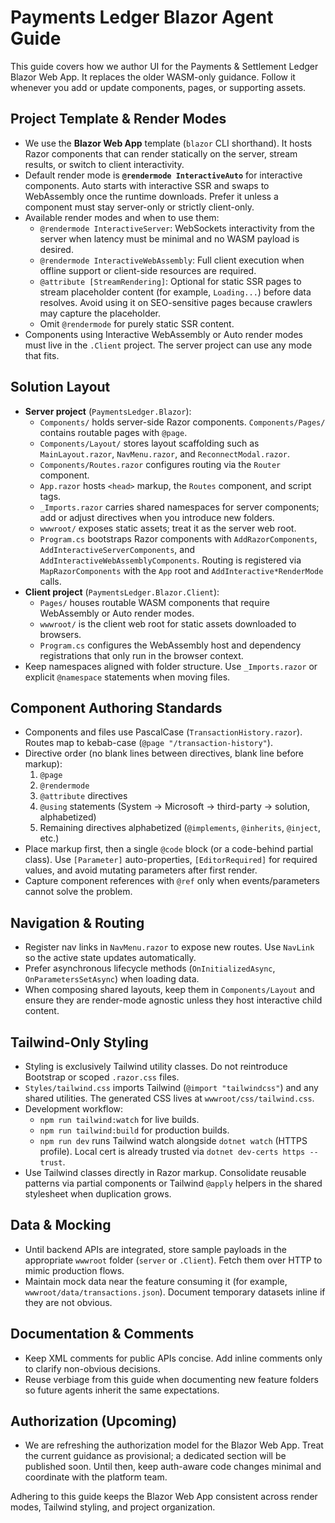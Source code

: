 # Payments Ledger Blazor Agent Guide

This guide covers how we author UI for the Payments & Settlement Ledger Blazor Web App. It replaces the older WASM-only guidance. Follow it whenever you add or update components, pages, or supporting assets.

## Project Template & Render Modes
- We use the **Blazor Web App** template (`blazor` CLI shorthand). It hosts Razor components that can render statically on the server, stream results, or switch to client interactivity.
- Default render mode is **`@rendermode InteractiveAuto`** for interactive components. Auto starts with interactive SSR and swaps to WebAssembly once the runtime downloads. Prefer it unless a component must stay server-only or strictly client-only.
- Available render modes and when to use them:
  - `@rendermode InteractiveServer`: WebSockets interactivity from the server when latency must be minimal and no WASM payload is desired.
  - `@rendermode InteractiveWebAssembly`: Full client execution when offline support or client-side resources are required.
  - `@attribute [StreamRendering]`: Optional for static SSR pages to stream placeholder content (for example, `Loading...`) before data resolves. Avoid using it on SEO-sensitive pages because crawlers may capture the placeholder.
  - Omit `@rendermode` for purely static SSR content.
- Components using Interactive WebAssembly or Auto render modes must live in the `.Client` project. The server project can use any mode that fits.

## Solution Layout
- **Server project** (`PaymentsLedger.Blazor`):
  - `Components/` holds server-side Razor components. `Components/Pages/` contains routable pages with `@page`.
  - `Components/Layout/` stores layout scaffolding such as `MainLayout.razor`, `NavMenu.razor`, and `ReconnectModal.razor`.
  - `Components/Routes.razor` configures routing via the `Router` component.
  - `App.razor` hosts `<head>` markup, the `Routes` component, and script tags.
  - `_Imports.razor` carries shared namespaces for server components; add or adjust directives when you introduce new folders.
  - `wwwroot/` exposes static assets; treat it as the server web root.
  - `Program.cs` bootstraps Razor components with `AddRazorComponents`, `AddInteractiveServerComponents`, and `AddInteractiveWebAssemblyComponents`. Routing is registered via `MapRazorComponents` with the `App` root and `AddInteractive*RenderMode` calls.
- **Client project** (`PaymentsLedger.Blazor.Client`):
  - `Pages/` houses routable WASM components that require WebAssembly or Auto render modes.
  - `wwwroot/` is the client web root for static assets downloaded to browsers.
  - `Program.cs` configures the WebAssembly host and dependency registrations that only run in the browser context.
- Keep namespaces aligned with folder structure. Use `_Imports.razor` or explicit `@namespace` statements when moving files.

## Component Authoring Standards
- Components and files use PascalCase (`TransactionHistory.razor`). Routes map to kebab-case (`@page "/transaction-history"`).
- Directive order (no blank lines between directives, blank line before markup):
  1. `@page`
  2. `@rendermode`
  3. `@attribute` directives
  4. `@using` statements (System → Microsoft → third-party → solution, alphabetized)
  5. Remaining directives alphabetized (`@implements`, `@inherits`, `@inject`, etc.)
- Place markup first, then a single `@code` block (or a code-behind partial class). Use `[Parameter]` auto-properties, `[EditorRequired]` for required values, and avoid mutating parameters after first render.
- Capture component references with `@ref` only when events/parameters cannot solve the problem.

## Navigation & Routing
- Register nav links in `NavMenu.razor` to expose new routes. Use `NavLink` so the active state updates automatically.
- Prefer asynchronous lifecycle methods (`OnInitializedAsync`, `OnParametersSetAsync`) when loading data.
- When composing shared layouts, keep them in `Components/Layout` and ensure they are render-mode agnostic unless they host interactive child content.

## Tailwind-Only Styling
- Styling is exclusively Tailwind utility classes. Do not reintroduce Bootstrap or scoped `.razor.css` files.
- `Styles/tailwind.css` imports Tailwind (`@import "tailwindcss"`) and any shared utilities. The generated CSS lives at `wwwroot/css/tailwind.css`.
- Development workflow:
  - `npm run tailwind:watch` for live builds.
  - `npm run tailwind:build` for production builds.
  - `npm run dev` runs Tailwind watch alongside `dotnet watch` (HTTPS profile). Local cert is already trusted via `dotnet dev-certs https --trust`.
- Use Tailwind classes directly in Razor markup. Consolidate reusable patterns via partial components or Tailwind `@apply` helpers in the shared stylesheet when duplication grows.

## Data & Mocking
- Until backend APIs are integrated, store sample payloads in the appropriate `wwwroot` folder (`server` or `.Client`). Fetch them over HTTP to mimic production flows.
- Maintain mock data near the feature consuming it (for example, `wwwroot/data/transactions.json`). Document temporary datasets inline if they are not obvious.

## Documentation & Comments
- Keep XML comments for public APIs concise. Add inline comments only to clarify non-obvious decisions.
- Reuse verbiage from this guide when documenting new feature folders so future agents inherit the same expectations.

## Authorization (Upcoming)
- We are refreshing the authorization model for the Blazor Web App. Treat the current guidance as provisional; a dedicated section will be published soon. Until then, keep auth-aware code changes minimal and coordinate with the platform team.

Adhering to this guide keeps the Blazor Web App consistent across render modes, Tailwind styling, and project organization.
